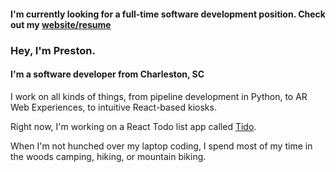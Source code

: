 #### I'm currently looking for a full-time software development position. Check out my [website/resume](http://pcarlton.co)

### Hey, I'm Preston.
#### I'm a software developer from Charleston, SC

I work on all kinds of things, from pipeline development in Python, 
to AR Web Experiences, to intuitive React-based kiosks.


Right now, I'm working on a React Todo list app called [Tido](https://github.com/prescarlton/tido). 

When I'm not hunched over my laptop coding, I spend most of my time in the woods camping, hiking, or mountain biking. 
